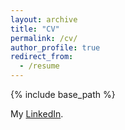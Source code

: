 ```yaml
---
layout: archive
title: "CV"
permalink: /cv/
author_profile: true
redirect_from:
  - /resume
---
```


{% include base_path %}
<!-- [Download my CV (Last Updated May, 6, 2024)]({{base_path}}/files/CV_Fei_Zhao(May2024).pdf) -->
<!-- [Download my CV (Last Updated May, 6, 2024)]({{base_path}}/files/CV_Fei_Zhao(May2024).pdf) -->
My [LinkedIn](https://www.linkedin.com/in/fei-zhao-6a762724a/).
